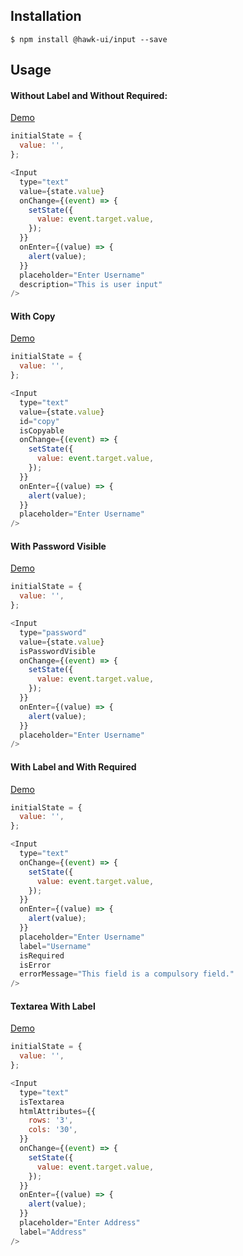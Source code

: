 ## Installation
`$ npm install @hawk-ui/input --save`


## Usage


#### Without Label and Without Required:
[Demo](https://hawk.wallnit.com/#!/Input/1)
```js
initialState = {
  value: '',
};

<Input
  type="text"
  value={state.value}
  onChange={(event) => {
    setState({
      value: event.target.value,
    });
  }}
  onEnter={(value) => {
    alert(value);
  }}
  placeholder="Enter Username"
  description="This is user input"
/>
```


#### With Copy
[Demo](https://hawk.wallnit.com/#!/Input/3)
```js
initialState = {
  value: '',
};

<Input
  type="text"
  value={state.value}
  id="copy"
  isCopyable
  onChange={(event) => {
    setState({
      value: event.target.value,
    });
  }}
  onEnter={(value) => {
    alert(value);
  }}
  placeholder="Enter Username"
/>
```


#### With Password Visible
[Demo](https://hawk.wallnit.com/#!/Input/5)
```js
initialState = {
  value: '',
};

<Input
  type="password"
  value={state.value}
  isPasswordVisible
  onChange={(event) => {
    setState({
      value: event.target.value,
    });
  }}
  onEnter={(value) => {
    alert(value);
  }}
  placeholder="Enter Username"
/>
```


#### With Label and With Required
[Demo](https://hawk.wallnit.com/#!/Input/7)
```js
initialState = {
  value: '',
};

<Input
  type="text"
  onChange={(event) => {
    setState({
      value: event.target.value,
    });
  }}
  onEnter={(value) => {
    alert(value);
  }}
  placeholder="Enter Username"
  label="Username"
  isRequired
  isError
  errorMessage="This field is a compulsory field."
/>
```


#### Textarea With Label
[Demo](https://hawk.wallnit.com/#!/Input/9)
```js
initialState = {
  value: '',
};

<Input
  type="text"
  isTextarea
  htmlAttributes={{
    rows: '3',
    cols: '30',
  }}
  onChange={(event) => {
    setState({
      value: event.target.value,
    });
  }}
  onEnter={(value) => {
    alert(value);
  }}
  placeholder="Enter Address"
  label="Address"
/>
```
